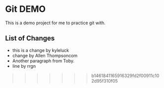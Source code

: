 # Git DEMO

This is a demo project for me to practice git with.


## List of Changes

* this is a change by kyleluck
* change by Allen Thompsoncom
* Another paragraph from Toby.
* line by rrgn
>>>>>>> b1461841165916329fd2f00911c102d95f310f05
